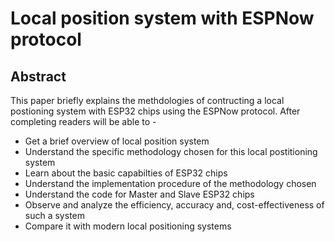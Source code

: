 # Local position system with ESPNow protocol
## Abstract ##
This paper briefly explains the methdologies of contructing a local postioning system with ESP32 chips using the ESPNow protocol. After completing readers will be able to -
* Get a brief overview of local position system
* Understand the specific methodology chosen for this local postitioning system 
* Learn about the basic capabilties of ESP32 chips
* Understand the implementation procedure of the methodology chosen
* Understand the code for Master and Slave ESP32 chips 
* Observe and analyze the efficiency, accuracy and, cost-effectiveness of such a system
* Compare it with modern local positioning systems

